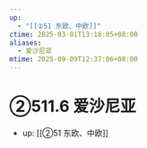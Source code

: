 ```yaml
---
up:
  - "[[②51 东欧、中欧]]"
ctime: 2025-03-01T13:18:05+08:00
aliases:
  - 爱沙尼亚
mtime: 2025-09-09T12:37:06+08:00
---
```


# ②511.6 爱沙尼亚

- up: [[②51 东欧、中欧]]
